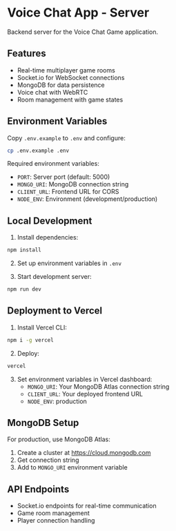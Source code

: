 # Voice Chat App - Server

Backend server for the Voice Chat Game application.

## Features
- Real-time multiplayer game rooms
- Socket.io for WebSocket connections
- MongoDB for data persistence
- Voice chat with WebRTC
- Room management with game states

## Environment Variables

Copy `.env.example` to `.env` and configure:

```bash
cp .env.example .env
```

Required environment variables:
- `PORT`: Server port (default: 5000)
- `MONGO_URI`: MongoDB connection string
- `CLIENT_URL`: Frontend URL for CORS
- `NODE_ENV`: Environment (development/production)

## Local Development

1. Install dependencies:
```bash
npm install
```

2. Set up environment variables in `.env`

3. Start development server:
```bash
npm run dev
```

## Deployment to Vercel

1. Install Vercel CLI:
```bash
npm i -g vercel
```

2. Deploy:
```bash
vercel
```

3. Set environment variables in Vercel dashboard:
   - `MONGO_URI`: Your MongoDB Atlas connection string
   - `CLIENT_URL`: Your deployed frontend URL
   - `NODE_ENV`: production

## MongoDB Setup

For production, use MongoDB Atlas:
1. Create a cluster at https://cloud.mongodb.com
2. Get connection string
3. Add to `MONGO_URI` environment variable

## API Endpoints

- Socket.io endpoints for real-time communication
- Game room management
- Player connection handling
